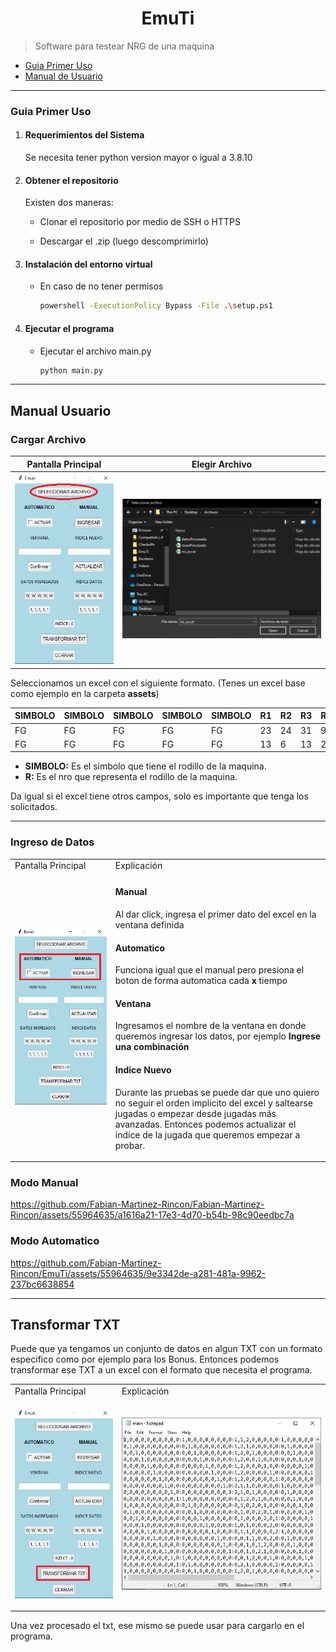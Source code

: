 <div align="center">

# EmuTi

</div>

> Software para testear NRG de una maquina

- [Guia Primer Uso](#guia-primer-uso)
- [Manual de Usuario](#manual-usuario)


---

### Guia Primer Uso

1. #### Requerimientos del Sistema

    Se necesita tener python version mayor o igual a 3.8.10

2. #### Obtener el repositorio

    Existen dos maneras:

    - Clonar el repositorio por medio de SSH o HTTPS

    - Descargar el .zip (luego descomprimirlo)

3. #### Instalación del entorno virtual

    - En caso de no tener permisos
        ```bash
        powershell -ExecutionPolicy Bypass -File .\setup.ps1
        ```

4. #### Ejecutar el programa

    - Ejecutar el archivo main.py
        ```bash
        python main.py
        ```

---

## Manual Usuario

### Cargar Archivo

| **Pantalla Principal** | **Elegir Archivo** |
| :---: | :---: |
| ![Alt text](/assets/img/image.png) |  ![Alt text](/assets/img/image-1.png) |

Seleccionamos un excel con el siguiente formato. (Tenes un excel base como ejemplo en la carpeta **assets**)

| SIMBOLO | SIMBOLO | SIMBOLO | SIMBOLO | SIMBOLO | R1 | R2 | R3 | R4 | R5 |
| ------- | ------- | ------- | ------- | ------- | -- | -- | -- | -- | -- |
| FG      | FG      | FG      | FG      | FG      | 23 | 24 | 31 | 9  | 4  |
| FG      | FG      | FG      | FG      | FG      | 13 | 6  | 13 | 27 | 12 |


- **SIMBOLO:** Es el simbolo que tiene el rodillo de la maquina.
- **R:** Es el nro que representa el rodillo de la maquina.

Da igual si el excel tiene otros campos, solo es importante que tenga los solicitados.

---

### Ingreso de Datos

<table><tr><td>Pantalla Principal</td><td>Explicación</td></tr><tr><td>

<img width="600px" src="/assets/img/image-2.png"> </img>

</td><td>

#### Manual

Al dar click, ingresa el primer dato del excel en la ventana definida

#### Automatico

Funciona igual que el manual pero presiona el boton de forma automatica cada **x** tiempo

#### Ventana

Ingresamos el nombre de la ventana en donde queremos ingresar los datos, por ejemplo **Ingrese una combinación** 

#### Indice Nuevo

Durante las pruebas se puede dar que uno quiero no seguir el orden implicito del excel y saltearse jugadas o empezar desde jugadas más avanzadas. Entonces podemos actualizar el indice de la jugada que queremos empezar a probar.

</td></tr></table>

### Modo Manual

https://github.com/Fabian-Martinez-Rincon/Fabian-Martinez-Rincon/assets/55964635/a1616a21-17e3-4d70-b54b-98c90eedbc7a


### Modo Automatico

https://github.com/Fabian-Martinez-Rincon/EmuTi/assets/55964635/9e3342de-a281-481a-9962-237bc6638854


---

## Transformar TXT

Puede que ya tengamos un conjunto de datos en algun TXT con un formato especifico como por ejemplo para los Bonus. Entonces podemos transformar ese TXT a un excel con el formato que necesita el programa.


<table><tr><td>Pantalla Principal</td><td>Explicación</td></tr><tr><td>

<img width="250px" src="/assets/img/image-3.png"> </img>

</td><td>

![Alt text](/assets/img/image-4.png)

</td></tr></table>

Una vez procesado el txt, ese mismo se puede usar para cargarlo en el programa.
